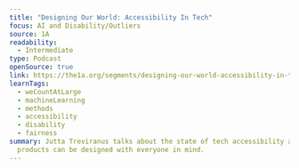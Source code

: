 ```yaml
---
title: "Designing Our World: Accessibility In Tech"
focus: AI and Disability/Outliers
source: 1A
readability:
  - Intermediate
type: Podcast
openSource: true
link: https://the1a.org/segments/designing-our-world-accessibility-in-tech/
learnTags:
  - weCountAtLarge
  - machineLearning
  - methods
  - accessibility
  - disability
  - fairness
summary: Jutta Treviranus talks about the state of tech accessibility and how
  products can be designed with everyone in mind.
---
```

